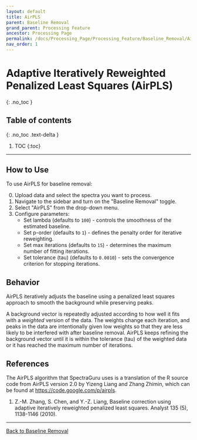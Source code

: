 ```yaml
---
layout: default
title: AirPLS
parent: Baseline Removal
grand_parent: Processing Feature
ancestor: Processing Page
permalink: /docs/Processing_Page/Processing_Feature/Baseline_Removal/AirPLS/
nav_order: 1
---
```


# Adaptive Iteratively Reweighted Penalized Least Squares (AirPLS)
{: .no_toc }

## Table of contents
{: .no_toc .text-delta }

1. TOC
{:toc}

---

## How to Use

To use AirPLS for baseline removal:

0. Upload data and select the spectra you want to process.
1. Navigate to the sidebar and turn on the "Baseline Removal" toggle.
2. Select "AirPLS" from the drop-down menu.
3. Configure parameters:
    - Set lambda (defaults to `100`) - controls the smoothness of the estimated baseline.
    - Set p-order (defaults to `1`) - defines the penalty order for iterative reweighting.
    - Set max iterations (defaults to `15`) - determines the maximum number of fitting iterations.
    - Set tolerance (tau) (defaults to `0.0010`) - sets the convergence criterion for stopping iterations.

## Behavior

AirPLS iteratively adjusts the baseline using a penalized least squares approach to smooth the background while preserving peaks.

A background vector is repeatedly adjusted according to how well it fits with a *weighted* version of the data. The weights change each iteration, and peaks in the data are intentionally given low weights so that they are less likely to be interfered with after baseline removal. AirPLS keeps refining the background vector until it is within the tolerance (tau) of the weighted data or it has reached the maximum number of iterations.

## References

The AirPLS algorithm that SpectraGuru uses is a translation of the R source code from AirPLS version 2.0 by Yizeng Liang and Zhang Zhimin, which can be found at <https://code.google.com/p/airpls>.

1. Z.-M. Zhang, S. Chen, and Y.-Z. Liang, Baseline correction using adaptive iteratively reweighted penalized least squares. Analyst 135 (5), 1138-1146 (2010).

---

[Back to Baseline Removal](/docs.spectraguru/docs/Processing_Page/Processing_Feature/Baseline_Removal/)

